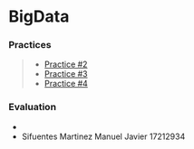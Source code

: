 # BigData


### Practices
> * [Practice #2](https://github.com/ManuelSifuentes/BigData/tree/Unit_1/Unit_1/Practices/Practice02)
> * [Practice #3](https://github.com/ManuelSifuentes/BigData/tree/Unit_1/Unit_1/Practices/Practice03)
> * [Practice #4](https://github.com/ManuelSifuentes/BigData/tree/Unit_1/Unit_1/Practices/Practice04)

### Evaluation

- 
- Sifuentes Martinez Manuel Javier 17212934
